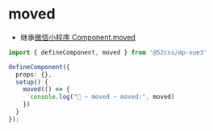 # moved

* 继承[微信小程序 Component.moved](https://developers.weixin.qq.com/miniprogram/dev/reference/api/Component.html)

```ts
import { defineComponent, moved } from '@52css/mp-vue3'

defineComponent({
  props: {},
  setup() {
    moved(() => {
      console.log("🚀 ~ moved ~ moved:", moved)
    })
  }
});
```